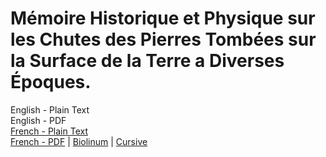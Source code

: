 # Mémoire Historique et Physique sur les Chutes des Pierres Tombées sur la Surface de la Terre a Diverses Époques.

English - Plain Text  
English - PDF  
[French - Plain Text](full-text-french.md)  
[French - PDF](https://cdn.solaranamnesis.com/Morogues/morogues_memoire_chutes_pierres_french_1812.pdf) | [Biolinum](https://cdn.solaranamnesis.com/Morogues/morogues_memoire_chutes_pierres_french_1812_biolinum.pdf) | [Cursive](https://cdn.solaranamnesis.com/Morogues/morogues_memoire_chutes_pierres_french_1812_frcursive.pdf)  
